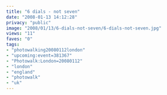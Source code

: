 ```yaml
---
title: "6 dials - not seven"
date: "2008-01-13 14:12:28"
privacy: "public"
image: "2008/01/13/6-dials-not-seven/6-dials-not-seven.jpg"
views: "11"
faves: "0"
tags:
- "photowalking20080112london"
- "upcoming:event=381367"
- "Photowalk:London=20080112"
- "london"
- "england"
- "photowalk"
- "uk"
---
```


